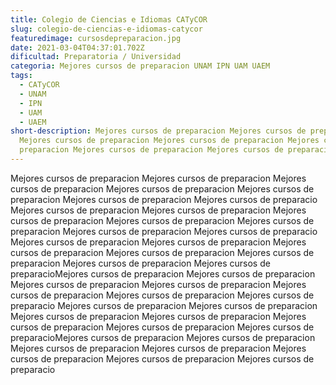 ```yaml
---
title: Colegio de Ciencias e Idiomas CATyCOR
slug: colegio-de-ciencias-e-idiomas-catycor
featuredimage: cursosdepreparacion.jpg
date: 2021-03-04T04:37:01.702Z
dificultad: Preparatoria / Universidad
categoria: Mejores cursos de preparacion UNAM IPN UAM UAEM
tags:
  - CATyCOR
  - UNAM
  - IPN
  - UAM
  - UAEM
short-description: Mejores cursos de preparacion Mejores cursos de preparacion
  Mejores cursos de preparacion Mejores cursos de preparacion Mejores cursos de
  preparacion Mejores cursos de preparacion Mejores cursos de preparacion
---
```

Mejores cursos de preparacion Mejores cursos de preparacion Mejores cursos de preparacion Mejores cursos de preparacion Mejores cursos de preparacion Mejores cursos de preparacion Mejores cursos de preparacio Mejores cursos de preparacion Mejores cursos de preparacion Mejores cursos de preparacion Mejores cursos de preparacion Mejores cursos de preparacion Mejores cursos de preparacion Mejores cursos de preparacio Mejores cursos de preparacion Mejores cursos de preparacion Mejores cursos de preparacion Mejores cursos de preparacion Mejores cursos de preparacion Mejores cursos de preparacion Mejores cursos de preparacioMejores cursos de preparacion Mejores cursos de preparacion Mejores cursos de preparacion Mejores cursos de preparacion Mejores cursos de preparacion Mejores cursos de preparacion Mejores cursos de preparacio Mejores cursos de preparacion Mejores cursos de preparacion Mejores cursos de preparacion Mejores cursos de preparacion Mejores cursos de preparacion Mejores cursos de preparacion Mejores cursos de preparacioMejores cursos de preparacion Mejores cursos de preparacion Mejores cursos de preparacion Mejores cursos de preparacion Mejores cursos de preparacion Mejores cursos de preparacion Mejores cursos de preparacio